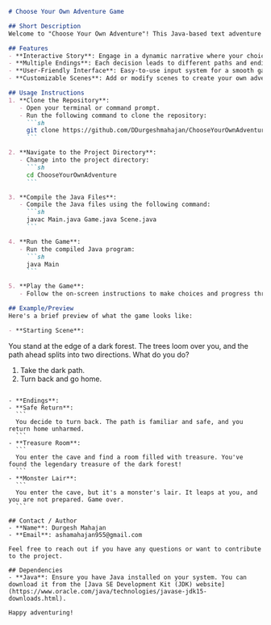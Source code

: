 ```markdown
# Choose Your Own Adventure Game

## Short Description
Welcome to "Choose Your Own Adventure"! This Java-based text adventure game allows you to explore a dark forest and make choices that determine your fate. Will you find treasure or face a monster? The decision is yours!

## Features
- **Interactive Story**: Engage in a dynamic narrative where your choices shape the outcome.
- **Multiple Endings**: Each decision leads to different paths and endings.
- **User-Friendly Interface**: Easy-to-use input system for a smooth gaming experience.
- **Customizable Scenes**: Add or modify scenes to create your own adventures.

## Usage Instructions
1. **Clone the Repository**: 
   - Open your terminal or command prompt.
   - Run the following command to clone the repository:
     ```sh
     git clone https://github.com/DDurgeshmahajan/ChooseYourOwnAdventure.git
     ```

2. **Navigate to the Project Directory**:
   - Change into the project directory:
     ```sh
     cd ChooseYourOwnAdventure
     ```

3. **Compile the Java Files**:
   - Compile the Java files using the following command:
     ```sh
     javac Main.java Game.java Scene.java
     ```

4. **Run the Game**:
   - Run the compiled Java program:
     ```sh
     java Main
     ```

5. **Play the Game**:
   - Follow the on-screen instructions to make choices and progress through the story.

## Example/Preview
Here's a brief preview of what the game looks like:

- **Starting Scene**:
  ```
  You stand at the edge of a dark forest. The trees loom over you, and the path ahead splits into two directions.
  What do you do?
  1. Take the dark path.
  2. Turn back and go home.
  ```

- **Endings**:
  - **Safe Return**:
    ```
    You decide to turn back. The path is familiar and safe, and you return home unharmed.
    ```
  - **Treasure Room**:
    ```
    You enter the cave and find a room filled with treasure. You've found the legendary treasure of the dark forest!
    ```
  - **Monster Lair**:
    ```
    You enter the cave, but it's a monster's lair. It leaps at you, and you are not prepared. Game over.
    ```

## Contact / Author
- **Name**: Durgesh Mahajan
- **Email**: ashamahajan955@gmail.com

Feel free to reach out if you have any questions or want to contribute to the project.

## Dependencies
- **Java**: Ensure you have Java installed on your system. You can download it from the [Java SE Development Kit (JDK) website](https://www.oracle.com/java/technologies/javase-jdk15-downloads.html).

Happy adventuring!
```